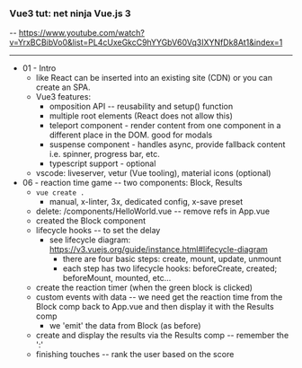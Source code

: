 ### Vue3 tut: net ninja Vue.js 3

-- https://www.youtube.com/watch?v=YrxBCBibVo0&list=PL4cUxeGkcC9hYYGbV60Vq3IXYNfDk8At1&index=1

---
- 01 - Intro
  - like React can be inserted into an existing site (CDN) or you can create an SPA.
  - Vue3 features:
    - omposition API -- reusability and setup() function
    - multiple root elements (React does not allow this)
    - teleport component - render content from one component in a different place in the DOM. good for modals
    - suspense component - handles async, provide fallback content i.e. spinner, progress bar, etc.
    - typescript support - optional
  - vscode: liveserver, vetur (Vue tooling), material icons (optional)
- 06 - reaction time game -- two components: Block, Results
  - `vue create .`
    - manual, x-linter, 3x, dedicated config, x-save preset
  - delete: /components/HelloWorld.vue -- remove refs in App.vue
  - created the Block component
  - lifecycle hooks -- to set the delay
    - see lifecycle diagram: https://v3.vuejs.org/guide/instance.html#lifecycle-diagram
      - there are four basic steps: create, mount, update, unmount
      - each step has two lifecycle hooks: beforeCreate, created; beforeMount, mounted, etc...
  - create the reaction timer (when the green block is clicked)
  - custom events with data -- we need get the reaction time from the Block comp back to App.vue and then display it with the Results comp
    - we 'emit' the data from Block (as before) 
  - create and display the results via the Results comp -- remember the ':'
  - finishing touches -- rank the user based on the score